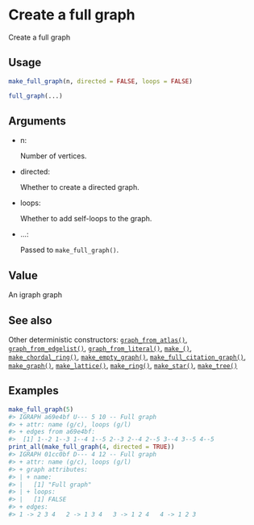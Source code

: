 # Create a full graph

Create a full graph

## Usage

``` r
make_full_graph(n, directed = FALSE, loops = FALSE)

full_graph(...)
```

## Arguments

- n:

  Number of vertices.

- directed:

  Whether to create a directed graph.

- loops:

  Whether to add self-loops to the graph.

- ...:

  Passed to `make_full_graph()`.

## Value

An igraph graph

## See also

Other deterministic constructors:
[`graph_from_atlas()`](https://r.igraph.org/reference/graph_from_atlas.md),
[`graph_from_edgelist()`](https://r.igraph.org/reference/graph_from_edgelist.md),
[`graph_from_literal()`](https://r.igraph.org/reference/graph_from_literal.md),
[`make_()`](https://r.igraph.org/reference/make_.md),
[`make_chordal_ring()`](https://r.igraph.org/reference/make_chordal_ring.md),
[`make_empty_graph()`](https://r.igraph.org/reference/make_empty_graph.md),
[`make_full_citation_graph()`](https://r.igraph.org/reference/make_full_citation_graph.md),
[`make_graph()`](https://r.igraph.org/reference/make_graph.md),
[`make_lattice()`](https://r.igraph.org/reference/make_lattice.md),
[`make_ring()`](https://r.igraph.org/reference/make_ring.md),
[`make_star()`](https://r.igraph.org/reference/make_star.md),
[`make_tree()`](https://r.igraph.org/reference/make_tree.md)

## Examples

``` r
make_full_graph(5)
#> IGRAPH a69e4bf U--- 5 10 -- Full graph
#> + attr: name (g/c), loops (g/l)
#> + edges from a69e4bf:
#>  [1] 1--2 1--3 1--4 1--5 2--3 2--4 2--5 3--4 3--5 4--5
print_all(make_full_graph(4, directed = TRUE))
#> IGRAPH 01cc0bf D--- 4 12 -- Full graph
#> + attr: name (g/c), loops (g/l)
#> + graph attributes:
#> | + name:
#> |   [1] "Full graph"
#> | + loops:
#> |   [1] FALSE
#> + edges:
#> 1 -> 2 3 4   2 -> 1 3 4   3 -> 1 2 4   4 -> 1 2 3
```
